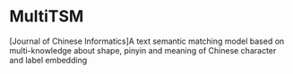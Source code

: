 # MultiTSM
[Journal of Chinese Informatics]A text semantic matching model based on multi-knowledge about shape, pinyin and meaning of Chinese character and label embedding
